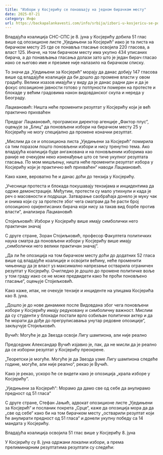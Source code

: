 ```yaml
---
title: "Избори у Косјерићу се понављају на једном бирачком месту"
date: 2025-07-21
category: Инфо
url: https://backapalankavesti.com/info/srbija/izbori-u-kosjericu-se-ponavljaju-na-jednom-birackom-mestu/
---
```


Владајућа коалиција СНС-СПС је 8. јуна у Косјерићу добила 51 глас више од опозиционе листе „Уједињени за Косјерић“ иако је та листа на бирачком месту 25 где се понавља гласање освојила 220 гласова, а власт 125. Иначе, на том бирачком месту има укупно 434 уписаних бирача, а до понављања гласања долази зато што је један бирач гласао иако се његово име и презиме није налазило на бирачком списку.

То значи да „Уједињени за Косјерић“ морају да данас добију 147 гласова више од владајуће коалиције да би дошло до промене власти у овом градићу. Велики изазов имајући у виду да је данас радни дан и да је фокус опозиционе јавности готово у потпуности померен на протесте и блокаде у већим градовима након видовданског скупа и нереда у Београду.

Лацмановић: Ништа неће променити резултат у Косјерићу који је већ практично прихваћен

Предраг Лацмановић, програмски директор агенције „Фактор плус“, оцењује за „Блиц“ да поновљени избори на бирачком месту 25 у Косјерићу не могу специјално да промене коначни резултат.

„Мислим да се и опозициона листа „Уједињени за Косјерић“ помирила са тим поразом пошто поновљени избори и нису тренутно тема. Ако владајућа коалиција буде ангажована и на поновљеним изборима као раније не очекујем неко изненађење што се тиче укупног резултата гласања. По мом мишљењу, ништа неће променити резултат избора у Косјерићу који је практично већ прихваћен“ наводи Лацмановић.

Како каже, вероватно ће и данас доћи до тензија у Косјерићу.

„Учесници протеста и блокада покушавају тензијама и инцидентима да одрже демонстрације. Међутим, протести су мало утихнули и када је реч о масовности и подршци. Затварање саобраћаја донело је муку чак и онима који су за протесте због чега сматрам да ће расти број опозиционо оријентисаних бирача који нису за такав вид борбе против власти“, анализира Лацмановић

Стојиљковић: Избори у Косјерићу више имају симболички него практичан значај

С друге стране, Зоран Стојиљковић, професор Факултета политичких наука сматра да поновљени избори у Косјерићу више имају „симболички него велики практичан значај“.

„Да ли ће опозиција на том бирачком месту доћи до додатних 52 гласа више од владајуће коалиције и освојити већину, неће променити чињеницу да је власт уз максимално напрезање остварила ограничен резултат у Косјерићу. Очигледно је дошло до промене политичке воље у том граду иако се не може предвидети како ће проћи поновљено гласање“, оцењује Стојиљковић.

Како каже, ипак, не очекује тензије и инциденте на улицама Косјерића као 8. јуна.

„Дошло је до нове динамике после Видовдана због чега поновљени избори у Косјерићу имају редуковану и симболичну важност. Мислим да су студенти у блокади постали врло озбиљан политички актер и да ће морати да дође до прегруписавања унутар редовне опозиције“, закључује Стојиљковић.

Вучић: Могуће је да Звезда освоји Лигу шампиона, али није реално

Председник Александар Вучић изјавио је, пак, да не мисли да је реално да се изборни резултат у Косјерићу преокрене.

„Теоретски је могуће. Могуће је да Звезда узме Лигу шампиона следеће године, могуће, али није реално“, рекао је Вучић.

Како је рекао, ускоро ће се видети како је опозиција „крала изборе у Косјерићу“.

„Уједињени за Косјерић“: Морамо да дамо све од себе да анулирамо предност од 51 гласа“

С друге стране, Стефан Јањић, адвокат опозиционе листе „Уједињени за Косјерић“ и посланик покрета „Срце“, каже да опозиција мора да да „све од себе“ како би на том бирачком месту „остварили резултат који ће анулирати предност од 51 гласа“ и донели укупну победу са 14 мандата у Косјерићу.

Владајућа коалиција освојила 51 глас више у Косјерићу 8. јуна

У Косјерићу су 8. јуна одржани локални избори, а према прелиминарним резултатима резултати су следећи:
